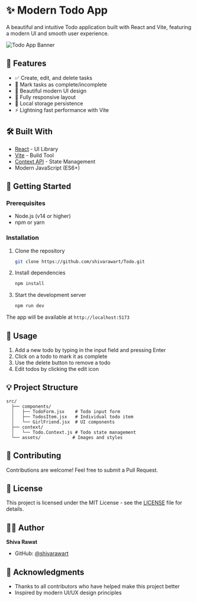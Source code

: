 # ✨ Modern Todo App

A beautiful and intuitive Todo application built with React and Vite, featuring a modern UI and smooth user experience.

![Todo App Banner](./src/assets/todo-banner.png)

## 🚀 Features

- ✅ Create, edit, and delete tasks
- 🎯 Mark tasks as complete/incomplete
- 🎨 Beautiful modern UI design
- 📱 Fully responsive layout
- 💾 Local storage persistence
- ⚡ Lightning fast performance with Vite

## 🛠️ Built With

- [React](https://reactjs.org/) - UI Library
- [Vite](https://vitejs.dev/) - Build Tool
- [Context API](https://reactjs.org/docs/context.html) - State Management
- Modern JavaScript (ES6+)

## 🚀 Getting Started

### Prerequisites

- Node.js (v14 or higher)
- npm or yarn

### Installation

1. Clone the repository
   ```sh
   git clone https://github.com/shivarawart/Todo.git
   ```

2. Install dependencies
   ```sh
   npm install
   ```

3. Start the development server
   ```sh
   npm run dev
   ```

The app will be available at `http://localhost:5173`

## 🎯 Usage

1. Add a new todo by typing in the input field and pressing Enter
2. Click on a todo to mark it as complete
3. Use the delete button to remove a todo
4. Edit todos by clicking the edit icon

## 💡 Project Structure

```
src/
  ├── components/
  │   ├── TodoForm.jsx    # Todo input form
  │   ├── TodosItem.jsx   # Individual todo item
  │   └── GirlFriend.jsx  # UI components
  ├── context/
  │   └── Todo.Context.js # Todo state management
  └── assets/            # Images and styles
```

## 🤝 Contributing

Contributions are welcome! Feel free to submit a Pull Request.

## 📝 License

This project is licensed under the MIT License - see the [LICENSE](LICENSE) file for details.

## 👨‍💻 Author

**Shiva Rawat**
- GitHub: [@shivarawart](https://github.com/shivarawart)

## 🙏 Acknowledgments

- Thanks to all contributors who have helped make this project better
- Inspired by modern UI/UX design principles
